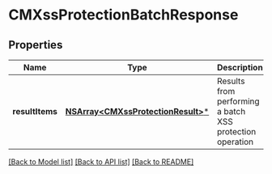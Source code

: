 # CMXssProtectionBatchResponse

## Properties
Name | Type | Description | Notes
------------ | ------------- | ------------- | -------------
**resultItems** | [**NSArray&lt;CMXssProtectionResult&gt;***](CMXssProtectionResult.md) | Results from performing a batch XSS protection operation | [optional] 

[[Back to Model list]](../README.md#documentation-for-models) [[Back to API list]](../README.md#documentation-for-api-endpoints) [[Back to README]](../README.md)


